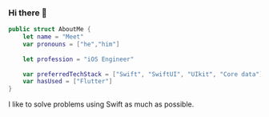 ### Hi there 👋

<!--
**Meet4877/Meet4877** is a ✨ _special_ ✨ repository because its `README.md` (this file) appears on your GitHub profile.

Here are some ideas to get you started:

- 🔭 I’m currently working on ...
- 🌱 I’m currently learning ...
- 👯 I’m looking to collaborate on ...
- 🤔 I’m looking for help with ...
- 💬 Ask me about ...
- 📫 How to reach me: ...
- 😄 Pronouns: ...
- ⚡ Fun fact: ...
-->
```swift
public struct AboutMe {
    let name = "Meet"
    var pronouns = ["he","him"]
    
    let profession = "iOS Engineer"
    
    var preferredTechStack = ["Swift", "SwiftUI", "UIkit", "Core data"]
    var hasUsed = ["Flutter"]
}
```

I like to solve problems using Swift as much as possible.
